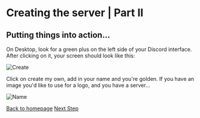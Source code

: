 # Creating the server | Part II

## Putting things into action...

On Desktop, look for a green plus on the left side of your Discord interface. After clicking on it, your screen should look like this:

![Create](https://i.insider.com/5fe24f40a644880018192fcb?width=800&format=jpeg&auto=webp)

Click on create my own, add in your name and you're golden. If you have an image you'd like to use for a logo, and you have a server...

![Name](https://i.insider.com/5fe24f86edf892001809355b?width=800&format=jpeg&auto=webp)

[Back to homepage](./README.md)
[Next Step](./part3.md)
